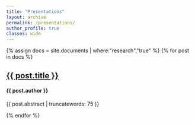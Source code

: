 ```yaml
---
title: "Presentations"
layout: archive
permalink: /presentations/
author_profile: true
classes: wide
---
```

{% assign docs = site.documents | where:"research","true" %}
{% for post in docs %}
  <article class="archive__item" itemscope itemtype="http://schema.org/CreativeWork">
  <h2 class="archive__item-title" itemprop="headline">
  <a href="{{ post.url | relative_url }}" rel="permalink">{{ post.title }}</a>
  </h2>
    <h4>{{ post.author }}</h4>
    <p>{{ post.abstract | truncatewords: 75 }}</p>
  </article>
{% endfor %}

